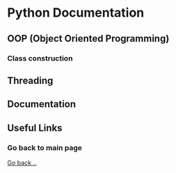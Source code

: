 # Python Documentation

## OOP (Object Oriented Programming)

### Class construction

## Threading

## Documentation

## Useful Links

### Go back to main page

[Go back ..](README.md)
